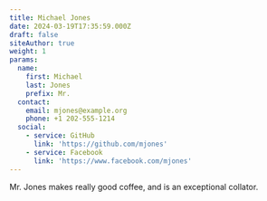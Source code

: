 ```yaml
---
title: Michael Jones
date: 2024-03-19T17:35:59.000Z
draft: false
siteAuthor: true
weight: 1
params:
  name:
    first: Michael
    last: Jones
    prefix: Mr.
  contact:
    email: mjones@example.org
    phone: +1 202-555-1214
  social:
    - service: GitHub
      link: 'https://github.com/mjones'
    - service: Facebook
      link: 'https://www.facebook.com/mjones'
---
```


Mr. Jones makes really good coffee, and is an exceptional collator.
